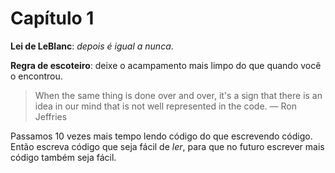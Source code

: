 # Capítulo 1

**Lei de LeBlanc**: _depois é igual a nunca_.


**Regra de escoteiro**: deixe o acampamento mais limpo
do que quando você o encontrou.

> When the same thing is done over and over, it's a sign 
> that there is an idea in our mind that is not well 
> represented in the code.
> — Ron Jeffries

Passamos 10 vezes mais tempo lendo código do que escrevendo código. Então
escreva código que seja fácil de _ler_, para que no futuro escrever mais código também seja fácil.